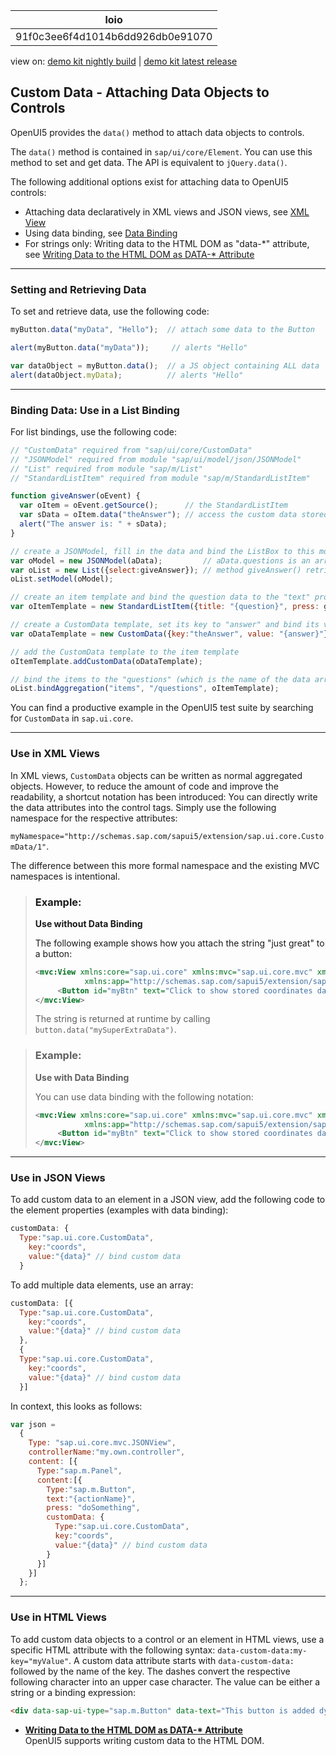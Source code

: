 <!-- loio91f0c3ee6f4d1014b6dd926db0e91070 -->

| loio |
| -----|
| 91f0c3ee6f4d1014b6dd926db0e91070 |

<div id="loio">

view on: [demo kit nightly build](https://openui5nightly.hana.ondemand.com/topic/91f0c3ee6f4d1014b6dd926db0e91070) | [demo kit latest release](https://sdk.openui5.org/topic/91f0c3ee6f4d1014b6dd926db0e91070)</div>

## Custom Data - Attaching Data Objects to Controls

OpenUI5 provides the `data()` method to attach data objects to controls.

The `data()` method is contained in `sap/ui/core/Element`. You can use this method to set and get data. The API is equivalent to `jQuery.data()`.

The following additional options exist for attaching data to OpenUI5 controls:

-   Attaching data declaratively in XML views and JSON views, see [XML View](XML_View_91f2928.md)
-   Using data binding, see [Data Binding](Data_Binding_68b9644.md)
-   For strings only: Writing data to the HTML DOM as "data-\*" attribute, see [Writing Data to the HTML DOM as DATA-\* Attribute](Writing_Data_to_the_HTML_DOM_as_DATA_Attribute_1ef9fef.md)

***

<a name="loio91f0c3ee6f4d1014b6dd926db0e91070__section_BAD4FC9765174E0EB7264A423F7C4ED6"/>

### Setting and Retrieving Data

To set and retrieve data, use the following code:

```js
myButton.data("myData", "Hello");  // attach some data to the Button

alert(myButton.data("myData"));     // alerts "Hello"

var dataObject = myButton.data();  // a JS object containing ALL data
alert(dataObject.myData);          // alerts "Hello"
```

***

<a name="loio91f0c3ee6f4d1014b6dd926db0e91070__section_798A4B993F764A04BAB08DEAACC5DFA9"/>

### Binding Data: Use in a List Binding

For list bindings, use the following code:

```js
// "CustomData" required from "sap/ui/core/CustomData"
// "JSONModel" required from module "sap/ui/model/json/JSONModel"
// "List" required from module "sap/m/List"
// "StandardListItem" required from module "sap/m/StandardListItem"

function giveAnswer(oEvent) {
  var oItem = oEvent.getSource();      // the StandardListItem
  var sData = oItem.data("theAnswer"); // access the custom data stored under the key "theAnswer"
  alert("The answer is: " + sData);
}

// create a JSONModel, fill in the data and bind the ListBox to this model
var oModel = new JSONModel(aData);         // aData.questions is an array of elements like {question:"Some question?",answer:"Some answer!"}
var oList = new List({select:giveAnswer}); // method giveAnswer() retrieves the custom data from the selected ListItem
oList.setModel(oModel);

// create an item template and bind the question data to the "text" property
var oItemTemplate = new StandardListItem({title: "{question}", press: giveAnswer, type: "Active"});

// create a CustomData template, set its key to "answer" and bind its value to the answer data
var oDataTemplate = new CustomData({key:"theAnswer", value: "{answer}"});

// add the CustomData template to the item template
oItemTemplate.addCustomData(oDataTemplate);

// bind the items to the "questions" (which is the name of the data array)
oList.bindAggregation("items", "/questions", oItemTemplate);
```

You can find a productive example in the OpenUI5 test suite by searching for `CustomData` in `sap.ui.core`.

***

<a name="loio91f0c3ee6f4d1014b6dd926db0e91070__section_CC5E82C4375146D9A40D05057ADFDB04"/>

### Use in XML Views

In XML views, `CustomData` objects can be written as normal aggregated objects. However, to reduce the amount of code and improve the readability, a shortcut notation has been introduced: You can directly write the data attributes into the control tags. Simply use the following namespace for the respective attributes:

`myNamespace="http://schemas.sap.com/sapui5/extension/sap.ui.core.CustomData/1"`.

The difference between this more formal namespace and the existing MVC namespaces is intentional.

> ### Example:  
> **Use without Data Binding** 
> 
> The following example shows how you attach the string "just great" to a button:
> 
> ```xml
> <mvc:View xmlns:core="sap.ui.core" xmlns:mvc="sap.ui.core.mvc" xmlns="sap.m" controllerName="my.own.controller"
>            xmlns:app="http://schemas.sap.com/sapui5/extension/sap.ui.core.CustomData/1">
>      <Button id="myBtn" text="Click to show stored coordinates data" app:mySuperExtraData="just great" press="alertCoordinates"></Button>
> </mvc:View>
> ```
> 
> The string is returned at runtime by calling `button.data("mySuperExtraData")`.

> ### Example:  
> **Use with Data Binding** 
> 
> You can use data binding with the following notation:
> 
> ```xml
> <mvc:View xmlns:core="sap.ui.core" xmlns:mvc="sap.ui.core.mvc" xmlns="sap.m" controllerName="my.own.controller"
>            xmlns:app="http://schemas.sap.com/sapui5/extension/sap.ui.core.CustomData/1">
>      <Button id="myBtn" text="Click to show stored coordinates data" app:coords="{data}" press="alertCoordinates"></Button>
> </mvc:View>
> ```

***

<a name="loio91f0c3ee6f4d1014b6dd926db0e91070__section_A34A9FCBC8DA4E8CB559743B7B48CDCE"/>

### Use in JSON Views

To add custom data to an element in a JSON view, add the following code to the element properties \(examples with data binding\):

```js
customData: {
  Type:"sap.ui.core.CustomData",
    key:"coords",
    value:"{data}" // bind custom data
  }
```

To add multiple data elements, use an array:

```js
customData: [{
  Type:"sap.ui.core.CustomData",
    key:"coords",
    value:"{data}" // bind custom data
  },
  {
  Type:"sap.ui.core.CustomData",
    key:"coords",
    value:"{data}" // bind custom data
  }]
```

In context, this looks as follows:

```js
var json =
  {
    Type: "sap.ui.core.mvc.JSONView",
    controllerName:"my.own.controller",
    content: [{
      Type:"sap.m.Panel",
      content:[{
        Type:"sap.m.Button",
        text:"{actionName}",
        press: "doSomething",
        customData: {
          Type:"sap.ui.core.CustomData",
          key:"coords",
          value:"{data}" // bind custom data
        }
      }]
    }]
  };
```

***

### Use in HTML Views

To add custom data objects to a control or an element in HTML views, use a specific HTML attribute with the following syntax: `data-custom-data:my-key="myValue"`. A custom data attribute starts with `data-custom-data:` followed by the name of the key. The dashes convert the respective following character into an upper case character. The value can be either a string or a binding expression:

```html
<div data-sap-ui-type="sap.m.Button" data-text="This button is added dynamically" data-custom-data:my-key="myValue" data-custom-data:my-bound-key="{/mypath}"></div>
```

-   **[Writing Data to the HTML DOM as DATA-\* Attribute](Writing_Data_to_the_HTML_DOM_as_DATA_Attribute_1ef9fef.md "OpenUI5 supports writing custom data to the HTML DOM.")**  
OpenUI5 supports writing custom data to the HTML DOM.

